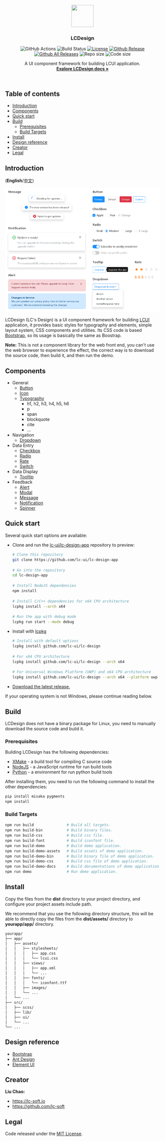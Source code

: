 <p align="center">
  <a href="http://lcui.org">
    <img src="https://lc-soft.io/static/images/logo-lcui-css.png" width=72 height=72>
  </a>

  <h3 align="center">LCDesign</h3>
  <p align="center">
    <a class="https://github.com/lc-ui/lc-design/actions"><img src="https://github.com/lc-ui/lc-design/workflows/C%2FC%2B%2B%20CI/badge.svg" alt="GitHub Actions"></a>
    <a class="https://travis-ci.org/lc-ui/lc-design"><img src="https://travis-ci.org/lc-ui/lc-design.svg?branch=develop" alt="Build Status"></a>
    <a href="http://opensource.org/licenses/MIT"><img src="https://img.shields.io/github/license/lc-ui/lc-design.svg" alt="License"></a>
    <a href="https://github.com/lc-ui/lc-design/releases"><img src="https://img.shields.io/github/release/lc-ui/lc-design/all.svg" alt="Github Release"></a>
    <a href="https://github.com/lc-ui/lc-design/releases"><img src="https://img.shields.io/github/downloads/lc-ui/lc-design/total.svg" alt="Github All Releases"></a>
    <img src="https://img.shields.io/github/repo-size/lc-ui/lc-design.svg" alt="Repo size">
    <img src="https://img.shields.io/github/languages/code-size/lc-ui/lc-design.svg" alt="Code size">
  </p>
  <p align="center">
    A UI component framework for building LCUI application.
    <br>
    <a href="docs"><strong>Explore LCDesign docs &raquo;</strong></a>
  </p>
</p>

<br>

## Table of contents

- [Introduction](#introduction)
- [Components](#components)
- [Quick start](#quick-start)
- [Build](#build)
    - [Prerequisites](#prerequisites)
    - [Build Targets](#build-targets)
- [Install](#install)
- [Design reference](#design-reference)
- [Creator](#creator)
- [Legal](#legal)

## Introduction

(**English**/[中文](README.zh-cn.md))

![LC Design Preview](docs/images/preview.png)

LCDesign (LC's Design) is a UI component framework for building [LCUI](https://github.com/lc-soft/LCUI) application, it provides basic styles for typography and elements, simple layout system, CSS components and utilities. Its CSS code is based [Bootstrap](https://github.com/twbs/bootstrap), so its usage is basically the same as Boostrap.

**Note:** This is not a component library for the web front end, you can't use the web browser to experience the effect, the correct way is to download the source code, then build it, and then run the demo.

## Components

- General
  - [Button](docs/components/buttons.md)
  - [Icon](docs/content/icons.md)
  - [Typography](docs/content/typography.md)
    - h1, h2, h3, h4, h5, h6
    - p
    - span
    - blockquote
    - cite
    - ...
- Navigation
  - [Dropdown](docs/components/dropdowns.md)
- Data Entry
  - [Checkbox](docs/components/checkbox.md)
  - [Radio](docs/components/radio.md)
  - [Rate](docs/components/rate.md)
  - [Switch](docs/components/switch.md)
- Data Display
  - [Tooltip](docs/components/tooltips.md)
- Feedback
  - [Alert](docs/components/alerts.md)
  - [Modal](docs/components/modal.md)
  - [Message](docs/components/message.md)
  - [Notification](docs/components/notification.md)
  - [Spinner](docs/components/spinners.md)

## Quick start

Several quick start options are available:

- Clone and run the [lc-ui/lc-design-app](https://github.com/lc-ui/lc-design-app) repository to preview:

  ```bash
  # Clone this repository
  git clone https://github.com/lc-ui/lc-design-app

  # Go into the repository
  cd lc-design-app

  # Install NodeJS dependencies
  npm install

  # Install C/C++ dependencies for x64 CPU architecture
  lcpkg install --arch x64

  # Run the app with debug mode
  lcpkg run start --mode debug
  ```

- Install with [lcpkg](https://github.com/lc-soft/lcpkg)

  ```bash
  # Install with default options
  lcpkg install github.com/lc-ui/lc-design

  # For x64 CPU architecture
  lcpkg install github.com/lc-ui/lc-design --arch x64

  # For Universal Windows Platform (UWP) and x64 CPU architecture
  lcpkg install github.com/lc-ui/lc-design --arch x64 --platform uwp
  ```

- [Download the latest release.](https://github.com/lc-ui/lc-design/releases)

If your operating system is not Windows, please continue reading below.

## Build

LCDesign does not have a binary package for Linux, you need to manually download the source code and build it.

### Prerequisites

Building LCDesign has the following dependencies:

- [XMake](http://xmake.io) - a build tool for compiling C source code
- [NodeJS](https://nodejs.org) - a JavaScript runtime for run build tools
- [Python](https://www.python.org/) - a environment for run python build tools

After installing them, you need to run the following command to install the other dependencies:

```bash
pip install misaka pygments
npm install
```

### Build Targets

```bash
npm run build               # Build all targets.
npm run build-bin           # Build binary files.
npm run build-css           # Build css file.
npm run build-font          # Build iconfont file.
npm run build-demo          # Build demo application.
npm run build-demo-assets   # Build assets of demo application.
npm run build-demo-bin      # Build binary file of demo application.
npm run build-demo-css      # Build css file of demo application.
npm run build-demo-docs     # Build documentations of demo application.
npm run demo                # Run demo application.
```

## Install

Copy the files from the **dist** directory to your project directory, and configure your project assets include path.

We recommend that you use the following directory structure, this will be able to directly copy the files from the **dist/assets/** directory to **yourapp/app/** directory.

``` text
yourapp/
├── app/
│   ├── assets/
│   │   ├── stylesheets/
│   │   │   ├── app.css
│   │   │   └── lcui.css
│   │   ├── views/
│   │   │   ├── app.xml
│   │   │   └── ...
│   │   ├── fonts/
│   │   │   └── iconfont.ttf
│   │   ├── images/
│   │   └── ...
│   └── ...
├── src/
│   ├── scss/
│   ├── lib/
│   ├── ui/
│   └── ...
└── ...
```

## Design reference

- [Bootstrap](https://github.com/twbs/bootstrap)
- [Ant Design](https://github.com/ant-design/ant-design)
- [Element UI](https://github.com/ElemeFE/element)

## Creator

**Liu Chao:**

- <https://lc-soft.io>
- <https://github.com/lc-soft>

## Legal

Code released under the [MIT License](LICENSE).
